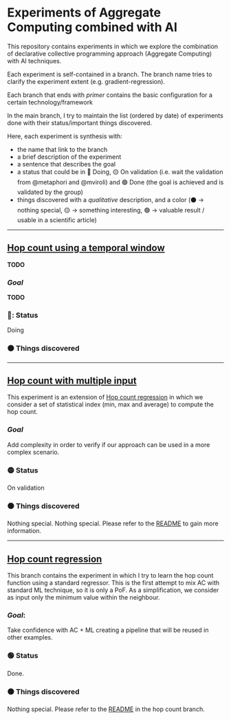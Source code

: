 # Experiments of Aggregate Computing combined with AI 

This repository contains experiments in which we explore the combination of declarative collective programming approach (Aggregate Computing)
with AI techniques.

Each experiment is self-contained in a branch. The branch name tries to clarify the experiment extent (e.g. gradient-regression).

Each branch that ends with *primer* contains the basic configuration for a certain technology/framework

In the main branch, I try to maintain the list (ordered by date) of experiments done with their status/important things discovered.

Here, each experiment is synthesis with:
- the name that link to the branch
- a brief description of the experiment
- a sentence that describes the goal
- a status that could be in :red_circle: Doing, :yellow_circle: On validation (i.e. wait the validation from @metaphori and @mviroli) and :green_circle: Done (the goal is achieved and is validated by the group)
- things discovered with a *qualitative* description, and a color (:black_circle: -> nothing special, :yellow_circle: -> something interesting, :green_circle: -> valuable result / usable in a scientific article)
- ---
## [Hop count using a temporal window](https://github.com/cric96/experiments-ac-with-learning/tree/???)
**TODO**
### *Goal*
**TODO**
### 🔴: Status
Doing
### :black_circle: Things discovered

---
## [Hop count with multiple input](https://github.com/cric96/experiments-ac-with-learning/tree/hop-count-multiple-input)
This experiment is an extension of [Hop count regression](https://github.com/cric96/experiments-ac-with-learning/tree/hop-count-regression) in which we consider a set of statistical index (min, max and average) to compute the hop count.
### *Goal*
Add complexity in order to verify if our approach can be used in a more complex scenario.
### :yellow_circle: Status
On validation
### :black_circle: Things discovered
Nothing special. Nothing special. Please refer to the [README](https://github.com/cric96/experiments-ac-with-learning/tree/hop-count-multiple-input#readme) to gain more information.

---
## [Hop count regression](https://github.com/cric96/experiments-ac-with-learning/tree/hop-count-regression)

This branch contains the experiment in which I try to learn the hop count function using a standard regressor. 
This is the first attempt to mix AC with standard ML technique, so it is only a PoF.
As a simplification, we consider as input only the minimum value within the neighbour.
### *Goal*: 
Take confidence with AC + ML creating a pipeline that will be reused in other examples.
### :green_circle: Status 
Done.
### :black_circle: Things discovered
Nothing special. Please refer to the [README](https://github.com/cric96/experiments-ac-with-learning/tree/hop-count-regression#readme) in the hop count branch.
